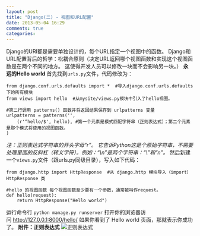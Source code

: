 ```yaml
---
layout: post
title: "Django(二) - 视图和URL配置"
date: 2013-05-04 16:29
comments: true
categories: 
---
```


Django的URl都是需要单独设计的，每个URL指定一个视图中的函数。 Django和URL配置背后的哲学：松耦合原则（决定URL返回哪个视图函数和实现这个视图函数是在两个不同的地方。 这使得开发人员可以修改一块而不会影响另一块。） **永远的Hello world** 首先找到`urls.py`文件，代码修改为： 
    
    
    from django.conf.urls.defaults import *  #导入django.conf.urls.defaults下的所有模块
    from views import hello  #从mysite/views.py模块中引入了hello视图。
    
    #第二行调用 patterns() 函数并将返回结果保存到 urlpatterns 变量
    urlpatterns = patterns('',
        (r'^hello/$', hello), #第一个元素是模式匹配字符串（正则表达式）；第二个元素是那个模式将使用的视图函数。
    )

_注：正则表达式字符串的开头字母“r”。 它告诉Python这是个原始字符串，不需要处理里面的反斜杠（转义字符）。例如：“\n”是两个字符串：“\”和“n”。_ 然后新建一个`views.py`文件（跟urls.py同级目录），写入如下代码： 
    
    
    from django.http import HttpResponse  #从 django.http 模块导入（import） HttpResponse 类
    
    #hello 的视图函数 每个视图函数至少要有一个参数，通常被叫作request。
    def hello(request):
        return HttpResponse("Hello world")

运行命令行 `python manage.py runserver` 打开你的浏览器访问 <http://127.0.0.1:8000/hello/> 如果你看到了 Hello world 页面，那就表示你成功了。 **附件：正则表达式** ![正则表达式](http://m2.img.libdd.com/farm5/2013/0115/21/86FA1A22D0DEAF0365359189033DD492AAE58F7491351_592_302.PNG)
